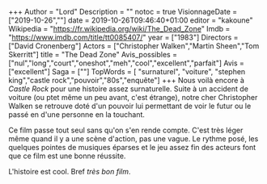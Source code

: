 +++
Author = "Lord"
Description = ""
notoc = true
VisionnageDate = ["2019-10-26",""]
date = 2019-10-26T09:46:40+01:00
editor = "kakoune"
Wikipedia = "https://fr.wikipedia.org/wiki/The_Dead_Zone"
Imdb = "https://www.imdb.com/title/tt0085407/"
year = ["1983"]
Directors = ["David Cronenberg"]
Actors = ["Christopher Walken","Martin Sheen","Tom Skerritt"]
title = "The Dead Zone"
Avis_possibles = ["nul","long","court","oneshot","meh","cool","excellent","parfait"]
Avis = ["excellent"] 
Saga = [""]
TopWords = [ "surnaturel", "voiture", "stephen king","castle rock","pouvoir","80s","enquête"]
+++
Nous voilà encore à *Castle Rock* pour une histoire assez surnaturelle.
Suite à un accident de voiture (ou ptet même un peu avant, c'est étrange), notre cher Christopher Walken se retrouve doté d'un pouvoir lui permettant de voir le futur ou le passé en d'une personne en la touchant.

Ce film passe tout seul sans qu'on s'en rende compte.
C'est très léger même quand il y a une scène d'action, pas une vague.
Le rythme posé, les quelques pointes de musiques éparses et le jeu assez fin des acteurs font que ce film est une bonne réussite.

L'histoire est cool.
Bref *très bon film*.
